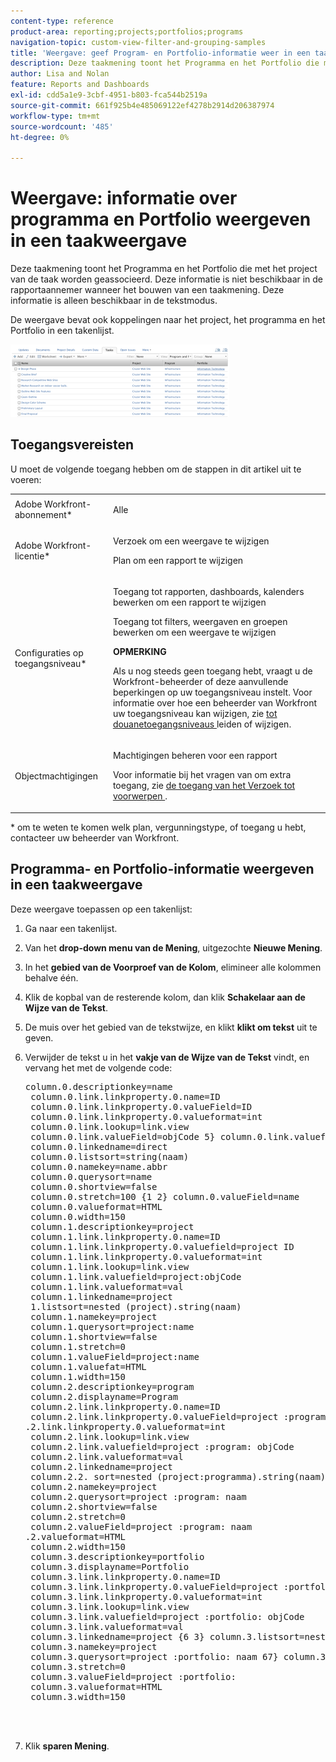 ```yaml
---
content-type: reference
product-area: reporting;projects;portfolios;programs
navigation-topic: custom-view-filter-and-grouping-samples
title: 'Weergave: geef Program- en Portfolio-informatie weer in een taakweergave.'
description: Deze taakmening toont het Programma en het Portfolio die met het project van de taak worden geassocieerd. Deze informatie is niet beschikbaar in de rapportaannemer wanneer het bouwen van een taakmening. Deze informatie is alleen beschikbaar in de tekstmodus.
author: Lisa and Nolan
feature: Reports and Dashboards
exl-id: cdd5a1e9-3cbf-4951-b803-fca544b2519a
source-git-commit: 661f925b4e485069122ef4278b2914d206387974
workflow-type: tm+mt
source-wordcount: '485'
ht-degree: 0%

---
```


# Weergave: informatie over programma en Portfolio weergeven in een taakweergave

Deze taakmening toont het Programma en het Portfolio die met het project van de taak worden geassocieerd. Deze informatie is niet beschikbaar in de rapportaannemer wanneer het bouwen van een taakmening. Deze informatie is alleen beschikbaar in de tekstmodus.

De weergave bevat ook koppelingen naar het project, het programma en het Portfolio in een takenlijst.

![](assets/view--program-and-portfolio-350x116.png)

## Toegangsvereisten

U moet de volgende toegang hebben om de stappen in dit artikel uit te voeren:

<table style="table-layout:auto"> 
 <col> 
 <col> 
 <tbody> 
  <tr> 
   <td role="rowheader">Adobe Workfront-abonnement*</td> 
   <td> <p>Alle</p> </td> 
  </tr> 
  <tr> 
   <td role="rowheader">Adobe Workfront-licentie*</td> 
   <td> <p>Verzoek om een weergave te wijzigen </p>
   <p>Plan om een rapport te wijzigen</p> </td> 
  </tr> 
  <tr> 
   <td role="rowheader">Configuraties op toegangsniveau*</td> 
   <td> <p>Toegang tot rapporten, dashboards, kalenders bewerken om een rapport te wijzigen</p> <p>Toegang tot filters, weergaven en groepen bewerken om een weergave te wijzigen</p> <p><b>OPMERKING</b>

Als u nog steeds geen toegang hebt, vraagt u de Workfront-beheerder of deze aanvullende beperkingen op uw toegangsniveau instelt. Voor informatie over hoe een beheerder van Workfront uw toegangsniveau kan wijzigen, zie <a href="../../../administration-and-setup/add-users/configure-and-grant-access/create-modify-access-levels.md" class="MCXref xref"> tot douanetoegangsniveaus </a> leiden of wijzigen.</p> </td>
</tr>  
  <tr> 
   <td role="rowheader">Objectmachtigingen</td> 
   <td> <p>Machtigingen beheren voor een rapport</p> <p>Voor informatie bij het vragen van om extra toegang, zie <a href="../../../workfront-basics/grant-and-request-access-to-objects/request-access.md" class="MCXref xref"> de toegang van het Verzoek tot voorwerpen </a>.</p> </td> 
  </tr> 
 </tbody> 
</table>

&#42; om te weten te komen welk plan, vergunningstype, of toegang u hebt, contacteer uw beheerder van Workfront.

## Programma- en Portfolio-informatie weergeven in een taakweergave

Deze weergave toepassen op een takenlijst:

1. Ga naar een takenlijst.
1. Van het **drop-down menu van de Mening**, uitgezochte **Nieuwe Mening**.

1. In het **gebied van de Voorproef van de Kolom**, elimineer alle kolommen behalve één.
1. Klik de kopbal van de resterende kolom, dan klik **Schakelaar aan de Wijze van de Tekst**.
1. De muis over het gebied van de tekstwijze, en klikt **klikt om tekst** uit te geven.
1. Verwijder de tekst u in het **vakje van de Wijze van de Tekst** vindt, en vervang het met de volgende code:
   <pre>column.0.descriptionkey=name <br> column.0.link.linkproperty.0.name=ID <br> column.0.link.linkproperty.0.valueField=ID <br> column.0.link.linkproperty.0.valueformat=int <br> column.0.link.lookup=link.view <br> column.0.link.valueField=objCode 5} column.0.link.valueformat=val <br> column.0.linkedname=direct <br> column.0.listsort=string(naam) <br> column.0.namekey=name.abbr <br> column.0.querysort=name <br> column.0.shortview=false <br> column.0.stretch=100 {1 2} column.0.valueField=name <br> column.0.valueformat=HTML <br> column.0.width=150 <br> column.1.descriptionkey=project <br> column.1.link.linkproperty.0.name=ID <br> column.1.link.linkproperty.0.valuefield=project ID <br> column.1.link.linkproperty.0.valueformat=int <br> column.1.link.lookup=link.view <br> column.1.link.valuefield=project:objCode <br> column.1.link.valueformat=val <br> column.1.linkedname=project <br> 1.listsort=nested (project).string(naam) <br> column.1.namekey=project <br> column.1.querysort=project:name <br> column.1.shortview=false <br> column.1.stretch=0 <br> column.1.valueField=project:name <br> column.1.valuefat=HTML <br> column.1.width=150 <br> column.2.descriptionkey=program <br> column.2.displayname=Program <br> column.2.link.linkproperty.0.name=ID <br> column.2.link.linkproperty.0.valueField=project :program: identiteitskaart <br>.2.link.linkproperty.0.valueformat=int <br> column.2.link.lookup=link.view <br> column.2.link.valuefield=project :program: objCode <br> column.2.link.valueformat=val <br> column.2.linkedname=project <br> column.2.2. sort=nested (project:programma).string(naam) <br> column.2.namekey=project <br> column.2.querysort=project :program: naam <br> column.2.shortview=false <br> column.2.stretch=0 <br> column.2.valueField=project :program: naam <br>.2.valueformat=HTML <br> column.2.width=150 <br> column.3.descriptionkey=portfolio <br> column.3.displayname=Portfolio <br> column.3.link.linkproperty.0.name=ID <br> column.3.link.linkproperty.0.valueField=project :portfolio: Identiteitskaart <br> column.3.link.linkproperty.0.valueformat=int <br> column.3.link.lookup=link.view <br> column.3.link.valuefield=project :portfolio: objCode <br> column.3.link.valueformat=val <br> column.3.linkedname=project {6 3} column.3.listsort=nested (project:portefeuille).string(naam) <br> column.3.namekey=project <br> column.3.querysort=project :portfolio: naam 67} column.3.shortview=false <br> column.3.stretch=0 <br> column.3.valueField=project :portfolio: <br> column.3.valueformat=HTML <br> column.3.width=150 <br><br><br><br></pre>

1. Klik **sparen Mening**.
